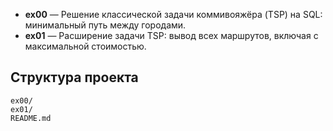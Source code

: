 - **ex00** — Решение классической задачи коммивояжёра (TSP) на SQL: минимальный путь между городами.
- **ex01** — Расширение задачи TSP: вывод всех маршрутов, включая с максимальной стоимостью.

## Структура проекта

```
ex00/
ex01/
README.md
```